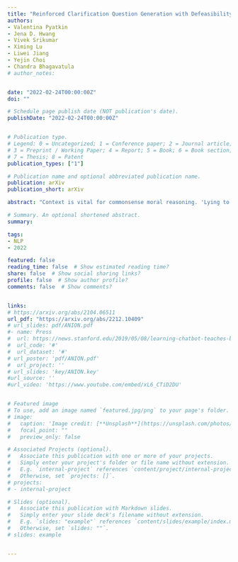 ```yaml
---
title: "Reinforced Clarification Question Generation with Defeasibility Rewards for Disambiguating Social and Moral Situations"
authors:
- Valentina Pyatkin
- Jena D. Hwang
- Vivek Srikumar
- Ximing Lu
- Liwei Jiang
- Yejin Choi
- Chandra Bhagavatula
# author_notes:


date: "2022-02-24T00:00:00Z"
doi: ""

# Schedule page publish date (NOT publication's date).
publishDate: "2022-02-24T00:00:00Z"


# Publication type.
# Legend: 0 = Uncategorized; 1 = Conference paper; 2 = Journal article;
# 3 = Preprint / Working Paper; 4 = Report; 5 = Book; 6 = Book section;
# 7 = Thesis; 8 = Patent
publication_types: ["1"]

# Publication name and optional abbreviated publication name.
publication: arXiv
publication_short: arXiv

abstract: "Context is vital for commonsense moral reasoning. 'Lying to a friend' is wrong if it is meant to deceive them, but may be morally okay if it is intended to protect them. Such nuanced but salient contextual information can potentially flip the moral judgment of an action. Thus, we present ClarifyDelphi, an interactive system that elicits missing contexts of a moral situation by generating clarification questions such as 'Why did you lie to your friend?'. Our approach is inspired by the observation that questions whose potential answers lead to diverging moral judgments are the most informative. We learn to generate questions using Reinforcement Learning, by maximizing the divergence between moral judgements of hypothetical answers to a question. Human evaluation shows that our system generates more relevant, informative and defeasible questions compared to other question generation baselines. ClarifyDelphi assists informed moral reasoning processes by seeking additional morally consequential context to disambiguate social and moral situations."

# Summary. An optional shortened abstract.
summary:

tags:
- NLP
- 2022

featured: false
reading_time: false  # Show estimated reading time?
share: false  # Show social sharing links?
profile: false  # Show author profile?
comments: false  # Show comments?


links:
# https://arxiv.org/abs/2104.06511
url_pdf: "https://arxiv.org/abs/2212.10409"
# url_slides: pdf/ANION.pdf
#- name: Press
#  url: https://news.stanford.edu/2019/05/08/learning-chatbot-teaches-beats-flashcards/
#  url_code: '#'
#  url_dataset: '#'
# url_poster: 'pdf/ANION.pdf'
#  url_project: ''
# url_slides: 'key/ANION.key'
#url_source: ''
#url_video: 'https://www.youtube.com/embed/xL6_CTiD2DU'


# Featured image
# To use, add an image named `featured.jpg/png` to your page's folder.
# image:
#   caption: 'Image credit: [**Unsplash**](https://unsplash.com/photos/pLCdAaMFLTE)'
#   focal_point: ""
#   preview_only: false

# Associated Projects (optional).
#   Associate this publication with one or more of your projects.
#   Simply enter your project's folder or file name without extension.
#   E.g. `internal-project` references `content/project/internal-project/index.md`.
#   Otherwise, set `projects: []`.
# projects:
# - internal-project

# Slides (optional).
#   Associate this publication with Markdown slides.
#   Simply enter your slide deck's filename without extension.
#   E.g. `slides: "example"` references `content/slides/example/index.md`.
#   Otherwise, set `slides: ""`.
# slides: example


---
```



<!-- {{% callout note %}}
Click the *Cite* button above to demo the feature to enable visitors to import publication metadata into their reference management software.
{{% /callout %}}

{{% callout note %}}
Create your slides in Markdown - click the *Slides* button to check out the example.
{{% /callout %}}

Supplementary notes can be added here, including [code, math, and images](https://wowchemy.com/docs/writing-markdown-latex/). -->
